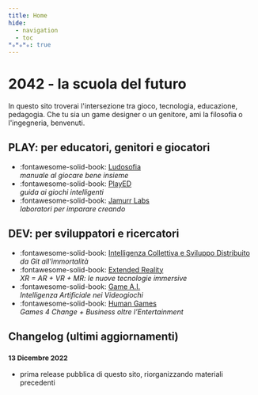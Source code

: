 ```yaml
---
title: Home
hide:
  - navigation
  - toc
ᴴₒᴴₒᴴₒ: true
---
```

# 2042 - la scuola del futuro

In questo sito troverai l'intersezione tra gioco, tecnologia, educazione, pedagogia.
Che tu sia un game designer o un genitore, ami la filosofia o l'ingegneria, benvenuti.

## PLAY: per educatori, genitori e giocatori

<div class="grid cards" markdown>

- :fontawesome-solid-book: [Ludosofia](ludosofia/index.md)  
*manuale al giocare bene insieme*  
- :fontawesome-solid-book: [PlayED](played/index.md)  
*guida ai giochi intelligenti*  
- :fontawesome-solid-book: [Jamurr Labs](jam/index.md)  
*laboratori per imparare creando*  

</div>

## DEV: per sviluppatori e ricercatori

<div class="grid cards" markdown>

- :fontawesome-solid-book: [Intelligenza Collettiva e Sviluppo Distribuito](dev/ci/index.md)  
*da Git all'immortalità* 
- :fontawesome-solid-book: [Extended Reality](dev/xr/index.md)  
*XR = AR + VR + MR: le nuove tecnologie immersive*  
- :fontawesome-solid-book: [Game A.I.](dev/ai/index.md)  
*Intelligenza Artificiale nei Videogiochi*
- :fontawesome-solid-book: [Human Games](dev/g4c/index.md)  
*Games 4 Change + Business oltre l’Entertainment*  

</div>

## Changelog (ultimi aggiornamenti)

### <small>13 Dicembre 2022</small>
- prima release pubblica di questo sito, riorganizzando materiali precedenti


